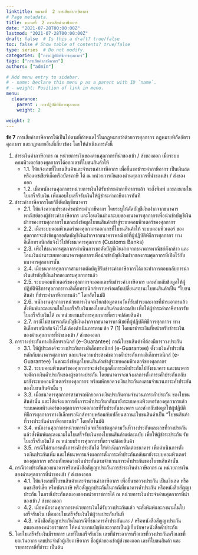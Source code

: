 ```yaml
---
linktitle: หมวดที่  2 การเสียค่าภาษีอากร
# Page metadata.
title: หมวดที่  2 การเสียค่าภาษีอากร
date: "2021-07-28T00:00:00Z"
lastmod: "2021-07-28T00:00:00Z"
draft: false  # Is this a draft? true/false
toc: false # Show table of contents? true/false
type: series  # Do not modify.
categories: ["การปฏิบัติพิธีการศุลกากร"]
tags: ["การเสียค่าภาษีอากร"]
authors: ["admin"]

# Add menu entry to sidebar.
# - name: Declare this menu p as a parent with ID `name`.
# - weight: Position of link in menu.
menu:
  clearance:
    parent : การปฏิบัติพิธีการศุลกากร
    weight: 2

weight: 2
---
```




**ข้อ 7** การเสียค่าภาษีอากรให้เป็นไปตามที่กำหนดไว้ในกฎหมายว่าด้วยการศุลกากร  กฎหมายพิกัดอัตราศุลกากร  และกฎหมายอื่นที่เกี่ยวข้อง  โดยให้ดำเนินการดังนี้ 

1.	ชำระเงินค่าภาษีอากร  ณ  หน่วยการเงินของด่านศุลกากรที่นำของเข้า / ส่งของออก   เมื่อระบบคอมพิวเตอร์ของศุลกากรได้ออกเลขที่ใบขนสินค้าให้  
    + 1.1.	ให้แจ้งเลขที่ใบขนสินค้าและจำนวนค่าภาษีอากร  เพื่อยื่นขอชำระค่าภาษีอากร เป็นเงินสดหรือแคชเชียร์เช็คหรือบัตรภาษี  ได้  ณ  หน่วยการเงินของด่านศุลกากรที่นำของเข้า / ส่งของออก  
    + 1.2.	เมื่อพนักงานศุลกากรหน่วยการเงินได้รับชำระค่าภาษีอากรแล้ว  จะสั่งพิมพ์ และลงนามในใบเสร็จรับเงิน  เพื่อมอบใบเสร็จรับเงินให้ผู้ชำระค่าภาษีอากรทันที 
2.	ชำระค่าภาษีอากรโดยวิธีตัดบัญชีธนาคาร    
    + 2.1.	ให้แจ้งความประสงค์ขอชำระค่าภาษีอากร โดยระบุให้ตัดบัญชีเงินฝากจากธนาคารพาณิชย์ของผู้ชำระค่าภาษีอากร และโอนเงินผ่านระบบของธนาคารศุลกากรเพื่อนำเข้าบัญชีเงินฝากของกรมศุลกากรในขณะส่งข้อมูลใบขนสินค้าเข้าสู่ระบบคอมพิวเตอร์ของศุลกากร   
    + 2.2.	เมื่อระบบคอมพิวเตอร์ของศุลกากรออกเลขที่ใบขนสินค้าให้  ระบบคอมพิวเตอร์ ของศุลกากรจะส่งข้อมูลขอตัดบัญชีเงินฝากจากธนาคารพาณิชย์ที่ผู้ปฏิบัติพิธีการศุลกากร ทางอิเล็กทรอนิกส์แจ้งไว้ไปยังธนาคารศุลกากร  (Customs  Banks)    
    + 2.3.	เพื่อให้ธนาคารศุลกากรดำเนินการขอตัดบัญชีเงินฝากจากธนาคารพาณิชย์ดังกล่าว  และโอนเงินผ่านระบบของธนาคารศุลกากรเพื่อนำเข้าบัญชีเงินฝากของกรมศุลกากรที่เปิดไว้กับธนาคารศุลกากรนั้น    
    + 2.4.	เมื่อธนาคารศุลกากรสามารถตัดบัญชีรับชำระค่าภาษีอากรได้และทำการตอบกลับการนำเงินเข้าบัญชีเงินฝากของกรมศุลกากรแล้ว   
    + 2.5.	ระบบคอมพิวเตอร์ของศุลกากรจะออกเลขรับชำระค่าภาษีอากร  และส่งกลับข้อมูลให้ผู้ปฏิบัติพิธีการศุลกากรทางอิเล็กทรอนิกส์ทราบพร้อมกับเปลี่ยนสถานะใบขนสินค้าเป็น  “ใบขนสินค้า ที่ชำระค่าภาษีอากรแล้ว”  โดยอัตโนมัติ 
    + 2.6.	พนักงานศุลกากรหน่วยการเงินจะเรียกข้อมูลตามวันที่รับชำระและเลขที่ชำระอากรแล้วสั่งพิมพ์และลงนามในใบเสร็จรับเงินของใบขนสินค้าแต่ละฉบับ  เพื่อให้ผู้ชำระค่าภาษีอากรรับใบเสร็จรับเงินได้  ณ  หน่วยงานบริการศุลกากรที่ตรวจปล่อยสินค้า  
    + 2.7.	 กรณีไม่สามารถตัดบัญชีเงินฝากจากธนาคารพาณิชย์ที่ผู้ปฏิบัติพิธีการศุลกากร ทางอิเล็กทรอนิกส์แจ้งไว้ได้  ต้องดำเนินการตาม  ข้อ  7  (1)  โดยมาชำระเงินที่หน่วยรับชำระเงิน ของด่านศุลกากรที่นำของเข้า / ส่งของออก 
3.	การวางประกันทางอิเล็กทรอนิกส์  (e-Guarantee)  กรณีใบขนสินค้าที่ต้องมีการวางประกัน    
    + 3.1.	ให้ผู้ประสงค์จะวางประกันทางอิเล็กทรอนิกส์  (e-Guarantee)  ตั้งวงเงินค้ำประกันหลักกับธนาคารศุลกากร  และแจ้งความประสงค์ขอวางค้ำประกันทางอิเล็กทรอนิกส์  (e-Guarantee)  ในขณะส่งข้อมูลใบขนสินค้าเข้าสู่ระบบคอมพิวเตอร์ของศุลกากร  
    + 3.2.	ระบบคอมพิวเตอร์ของศุลกากรจะส่งข้อมูลตั้งภาระค้ำประกันไปยังธนาคาร   และธนาคารจะตัดวงเงินค้ำประกันของผู้ขอวางประกัน  โดยธนาคารจะแจ้งผลการตั้งภาระค้ำประกันกลับมายังระบบคอมพิวเตอร์ของศุลกากร  พร้อมหักยอดวงเงินประกันลงตามจำนวนภาระค้ำประกันของใบขนสินค้านั้น ๆ    
    + 3.3.	เมื่อธนาคารศุลกากรสามารถหักยอดวงเงินประกันตามจำนวนภาระค้ำประกัน ของใบขนสินค้านั้น  และได้แจ้งผลการตั้งภาระค้ำประกันกลับมายังระบบคอมพิวเตอร์ของศุลกากรแล้ว  ระบบคอมพิวเตอร์ของศุลกากรจะออกเลขที่รับประกันธนาคาร  และส่งกลับข้อมูลให้ผู้ปฏิบัติพิธีการศุลกากรทางอิเล็กทรอนิกส์ทราบพร้อมกับเปลี่ยนสถานะใบขนสินค้าเป็น  “ใบขนสินค้าที่วางประกันค่าภาษีอากรแล้ว”  โดยอัตโนมัติ    
    + 3.4.	พนักงานศุลกากรหน่วยการเงินจะเรียกข้อมูลตามวันที่วางประกันและเลขที่วางประกันแล้วสั่งพิมพ์และลงนามในใบเสร็จรับเงินของใบขนสินค้าแต่ละฉบับ  เพื่อให้ผู้ชำระประกัน รับใบเสร็จรับเงินได้  ณ  หน่วยบริการศุลกากรที่ตรวจปล่อยสินค้า  
    + 3.5.	กรณีไม่สามารถตั้งภาระค้ำประกันได้  ให้ดำเนินการติดต่อธนาคาร  เพื่อดำเนินการตั้งวงเงินประกันเพิ่ม  และให้ธนาคารแจ้งผลการตั้งภาระค้ำประกันกลับมายังระบบคอมพิวเตอร์ของศุลกากร  พร้อมหักยอดวงเงินประกันตามจำนวนภาระค้ำประกันของใบขนสินค้านั้น 
4.	กรณีวางประกันของธนาคารหรือหนังสือสัญญาประกันการชำระเงินค่าภาษีอากร   ณ  หน่วยการเงินของด่านศุลกากรที่นำของเข้า / ส่งของออก    
    + 4.1.	 ให้แจ้งเลขที่ใบขนสินค้าและจำนวนค่าภาษีอากร  เพื่อยื่นขอวางประกัน  เป็นเงินสด  หรือแคชเชียร์เช็ค  หรือบัตรภาษี  หรือสัญญาประกันในกรณีที่ธนาคารค้ำประกัน  หรือหนังสือสัญญาประกัน ในกรณีประกันตนเองของหน่วยราชการได้  ณ  หน่วยการเงินประจำด่านศุลกากรที่นำของเข้า / ส่งของออก  
    + 4.2.	เมื่อพนักงานศุลกากรหน่วยการเงินได้รับวางประกันแล้ว  จะสั่งพิมพ์และลงนามในใบเสร็จรับเงิน  เพื่อมอบใบเสร็จรับเงินให้ผู้วางประกันทันที 
    + 4.3.	หนังสือสัญญาประกันในกรณีที่ธนาคารค้ำประกันและ / หรือหนังสือสัญญาประกันตนเองของหน่วยราชการ  ให้หน่วยงานบัญชีและอากรเป็นผู้เก็บรักษาหนังสือค้ำประกัน 
5.	โดยใบเสร็จรับเงินมีรายการ  เลขที่ใบเสร็จรับเงิน  เลขที่ชำระอากรหรือเลขที่วางประกันหรือเลขที่ยกเว้นอากร  เลขประจำตัวผู้เสียภาษีอากร  ชื่อผู้นำของเข้าผู้ส่งของออก  เลขที่ใบขนสินค้า  และรายการภาษีที่ชำระ  เป็นต้น



